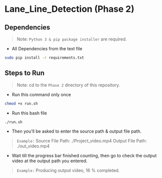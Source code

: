 # Lane_Line_Detection (Phase 2)

## Dependencies
> Note: `Python 3 & pip package installer` are required.
- All Dependencies from the text file
```bash
sudo pip install -r requirements.txt
```



## Steps to Run
> Note: cd to the `Phase 2` directory of this repository.
- Run this command only once
```bash
chmod +x run.sh
```
- Run this bash file
```bash
./run.sh
```
- Then you'll be asked to enter the source path & output file path.
> `Example:`
Source File Path: ./Project_video.mp4
Output File Path: ./out_video.mp4
- Wait till the progress bar finished counting, then go to check the output video at the output path you entered.
> `Example:`
Producing output video, 16 % completed.
